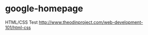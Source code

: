 google-homepage
===============

HTML/CSS Test
http://www.theodinproject.com/web-development-101/html-css
